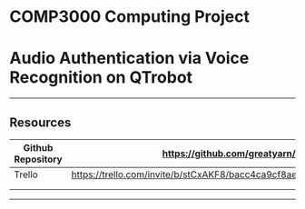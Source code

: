 # COMP3000 Computing Project

# Audio Authentication via Voice Recognition on QTrobot

---



## Resources

| Github Repository | https://github.com/greatyarn/COMP3000_Computing_Project                                        |
| ----------------- | ---------------------------------------------------------------------------------------------- |
| Trello            | https://trello.com/invite/b/stCxAKF8/bacc4ca9cf8aefa46403a2451d15e98f/comp3000computingproject |
|                   |                                                                                                |
|                   |                                                                                                |

---